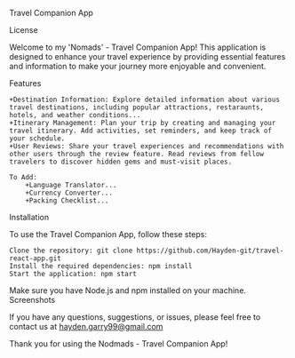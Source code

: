 Travel Companion App

License

Welcome to my 'Nomads' - Travel Companion App! This application is designed to enhance your travel experience by providing essential features and information to make your journey more enjoyable and convenient.

Features

    +Destination Information: Explore detailed information about various travel destinations, including popular attractions, restaraunts, hotels, and weather conditions...
    +Itinerary Management: Plan your trip by creating and managing your travel itinerary. Add activities, set reminders, and keep track of your schedule.
    +User Reviews: Share your travel experiences and recommendations with other users through the review feature. Read reviews from fellow travelers to discover hidden gems and must-visit places.

    To Add:
        +Language Translator...
        +Currency Converter...
        +Packing Checklist...

Installation

To use the Travel Companion App, follow these steps:

    Clone the repository: git clone https://github.com/Hayden-git/travel-react-app.git
    Install the required dependencies: npm install
    Start the application: npm start

Make sure you have Node.js and npm installed on your machine.
Screenshots

<!-- Add Screenshot 1 -->
<!-- Add Screenshot 2 -->
<!-- Add Contributing -->

If you have any questions, suggestions, or issues, please feel free to contact us at hayden.garry99@gmail.com

Thank you for using the Nodmads - Travel Companion App!
